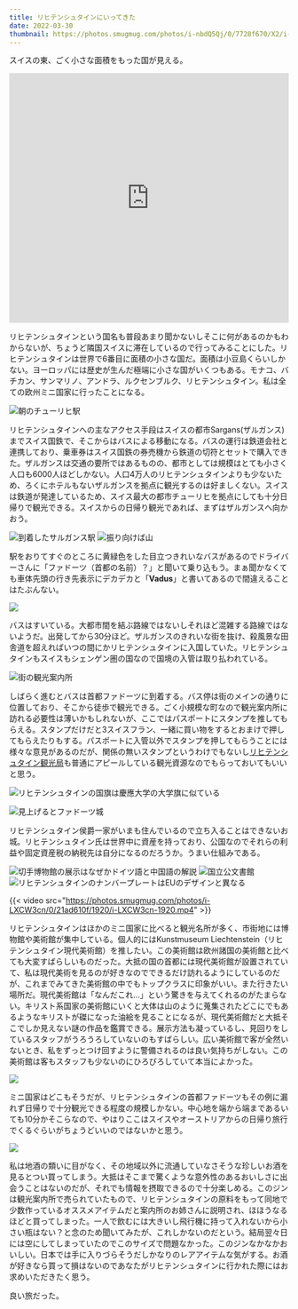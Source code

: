 ```yaml
---
title: リヒテンシュタインにいってきた
date: 2022-03-30
thumbnail: https://photos.smugmug.com/photos/i-nbdQ5Qj/0/7728f670/X2/i-nbdQ5Qj-X2.jpg
---
```


スイスの東、ごく小さな面積をもった国が見える。

<iframe src="https://www.google.com/maps/embed?pb=!1m18!1m12!1m3!1d390609.58006598987!2d9.247598330511364!3d47.220194411399525!2m3!1f0!2f0!3f0!3m2!1i1024!2i768!4f13.1!3m3!1m2!1s0x479b31441d472ffd%3A0x60eab536dd5ab189!2sLiechtenstein!5e0!3m2!1sen!2sfi!4v1648362668459!5m2!1sen!2sfi" width="100%" height="450" style="border:0;" allowfullscreen="" loading="lazy" referrerpolicy="no-referrer-when-downgrade"></iframe>

リヒテンシュタインという国名も普段あまり聞かないしそこに何があるのかもわからないが、ちょうど隣国スイスに滞在しているので行ってみることにした。リヒテンシュタインは世界で6番目に面積の小さな国だ。面積は小豆島くらいしかない。ヨーロッパには歴史が生んだ極端に小さな国がいくつもある。モナコ、バチカン、サンマリノ、アンドラ、ルクセンブルク、リヒテンシュタイン。私は全ての欧州ミニ国家に行ったことになる。

![朝のチューリヒ駅](https://photos.smugmug.com/photos/i-ZTtsFxN/0/95454a64/X2/i-ZTtsFxN-X2.jpg)

リヒテンシュタインへの主なアクセス手段はスイスの都市Sargans(ザルガンス)までスイス国鉄で、そこからはバスによる移動になる。バスの運行は鉄道会社と連携しており、乗車券はスイス国鉄の券売機から鉄道の切符とセットで購入できた。ザルガンスは交通の要所ではあるものの、都市としては規模はとても小さく人口も6000人ほどしかない。人口4万人のリヒテンシュタインよりも少ないため、ろくにホテルもないザルガンスを拠点に観光するのは好ましくない。スイスは鉄道が発達しているため、スイス最大の都市チューリヒを拠点にしても十分日帰りで観光できる。スイスからの日帰り観光であれば、まずはザルガンスへ向かおう。

![到着したサルガンス駅](https://photos.smugmug.com/photos/i-VdHB9BH/0/704f0872/X2/i-VdHB9BH-X2.jpg)
![振り向けば山](https://photos.smugmug.com/photos/i-zdvzcNS/0/903ce747/X2/i-zdvzcNS-X2.jpg)

駅をおりてすぐのところに黄緑色をした目立つきれいなバスがあるのでドライバーさんに「ファドーツ（首都の名前）？」と聞いて乗り込もう。まぁ聞かなくても車体先頭の行き先表示にデカデカと「**Vadus**」と書いてあるので間違えることはたぶんない。

![](https://photos.smugmug.com/photos/i-Ksw4MPG/0/4251d1e3/X2/i-Ksw4MPG-X2.jpg)

バスはすいている。大都市間を結ぶ路線ではないしそれほど混雑する路線ではないようだ。出発してから30分ほど。ザルガンスのきれいな街を抜け、殺風景な田舎道を超えればいつの間にかリヒテンシュタインに入国していた。リヒテンシュタインもスイスもシェンゲン圏の国なので国境の入管は取り払われている。

![街の観光案内所](https://photos.smugmug.com/photos/i-svDMQF9/0/61d7b73a/X2/i-svDMQF9-X2.jpg)

しばらく進むとバスは首都ファドーツに到着する。バス停は街のメインの通りに位置しており、そこから徒歩で観光できる。ごく小規模な町なので観光案内所に訪れる必要性は薄いかもしれないが、ここではパスポートにスタンプを推してもらえる。スタンプだけだと3スイスフラン、一緒に買い物をするとおまけで押してもらえたりもする。パスポートに入管以外でスタンプを押してもらうことには様々な意見があるのだが、関係の無いスタンプというわけでもないし[リヒテンシュタイン観光局](https://tourismus.li/en/lie/offer/Souvenir%20stamp/)も普通にアピールしている観光資源なのでもらっておいてもいいと思う。

![リヒテンシュタインの国旗は慶應大学の大学旗に似ている](https://photos.smugmug.com/photos/i-59zpVsm/0/434ac211/X2/i-59zpVsm-X2.jpg)

![見上げるとファドーツ城](https://photos.smugmug.com/photos/i-HWrNSHv/0/73de9f75/X2/i-HWrNSHv-X2.jpg)

リヒテンシュタイン侯爵一家がいまも住んでいるので立ち入ることはできないお城。リヒテンシュタイン氏は世界中に資産を持っており、公国なのでそれらの利益や固定資産税の納税先は自分になるのだろうか。うまい仕組みである。

![切手博物館の展示はなぜかドイツ語と中国語の解説](https://photos.smugmug.com/photos/i-RVvqB5W/0/9a4296af/X2/i-RVvqB5W-X2.jpg)
![国立公文書館](https://photos.smugmug.com/photos/i-84Tdsr3/0/3c25ed30/X2/i-84Tdsr3-X2.jpg)
![リヒテンシュタインのナンバープレートはEUのデザインと異なる](https://photos.smugmug.com/photos/i-kwrff6N/0/3225a68f/X2/i-kwrff6N-X2.jpg)

{{< video src="https://photos.smugmug.com/photos/i-LXCW3cn/0/21ad610f/1920/i-LXCW3cn-1920.mp4" >}}

リヒテンシュタインはほかのミニ国家に比べると観光名所が多く、市街地には博物館や美術館が集中している。個人的にはKunstmuseum Liechtenstein（リヒテンシュタイン現代美術館）を推したい。この美術館は欧州諸国の美術館と比べても大変すばらしいものだった。大抵の国の首都には現代美術館が設置されていて、私は現代美術を見るのが好きなのでできるだけ訪れるようにしているのだが、これまでみてきた美術館の中でもトップクラスに印象がいい。また行きたい場所だ。現代美術館は「なんだこれ…」という驚きを与えてくれるのがたまらない。キリスト系国家の美術館にいくと大体は山のように蒐集されたどこにでもあるようなキリストが磔になった油絵を見ることになるが、現代美術館だと大抵そこでしか見えない謎の作品を鑑賞できる。展示方法も凝っているし、見回りをしているスタッフがうろうろしていないのもすばらしい。広い美術館で客が全然いないとき、私をずっとつけ回すように警備されるのは良い気持ちがしない。この美術館は客もスタッフも少ないのにひろびろしていて本当によかった。

![](https://photos.smugmug.com/photos/i-nbdQ5Qj/0/7728f670/X2/i-nbdQ5Qj-X2.jpg)

ミニ国家はどこもそうだが、リヒテンシュタインの首都ファドーツもその例に漏れず日帰りで十分観光できる程度の規模しかない。中心地を端から端まであるいても10分かそこらなので、やはりここはスイスやオーストリアからの日帰り旅行でくるぐらいがちょうどいいのではないかと思う。

![](https://photos.smugmug.com/photos/i-2N7sv9M/0/60bbf92a/X2/i-2N7sv9M-X2.jpg)

私は地酒の類いに目がなく、その地域以外に流通していなさそうな珍しいお酒を見るとつい買ってしまう。大抵はそこまで驚くような意外性のあるおいしさに出会うことはないのだが、それでも情報を摂取できるので十分楽しめる。このジンは観光案内所で売られていたもので、リヒテンシュタインの原料をもって同地で少数作っているオススメアイテムだと案内所のお姉さんに説明され、ほほうなるほどと買ってしまった。一人で飲むには大きいし飛行機に持って入れないから小さい瓶はない？と念のため聞いてみたが、これしかないのだという。結局翌々日には空にしてしまっていたのでこのサイズで問題なかった。このジンなかなかおいしい。日本では手に入りづらそうだしかなりのレアアイテムな気がする。お酒が好きなら買って損はないのであなたがリヒテンシュタインに行かれた際にはお求めいただきたく思う。

良い旅だった。
